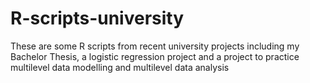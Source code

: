 # R-scripts-university
These are some R scripts from recent university projects including my Bachelor Thesis, a logistic regression project 
and a project to practice multilevel data modelling and multilevel data analysis 
